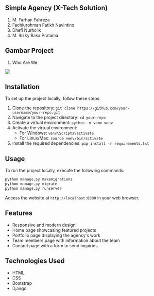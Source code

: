 ## Simple Agency (X-Tech Solution)

1. M. Farhan Fahreza
2. Fadhlurohman Fatikh Navintino
3. Dhefi Nurholik
4. M. Rizky Raka Pratama

## Gambar Project

1. Who Are We

<img src="{% static 'assets\images\1.jpg' %}">





## Installation

To set up the project locally, follow these steps:

1. Clone the repository: `git clone https://github.com/your-username/your-repo.git`
2. Navigate to the project directory: `cd your-repo`
3. Create a virtual environment: `python -m venv venv`
4. Activate the virtual environment:
   - For Windows: `venv\Scripts\activate`
   - For Linux/Mac: `source venv/bin/activate`
5. Install the required dependencies: `pip install -r requirements.txt`

## Usage

To run the project locally, execute the following commands:

```bash
python manage.py makemigrations
python manage.py migrate
python manage.py runserver
```

Access the website at `http://localhost:8000` in your web browser.

## Features

- Responsive and modern design
- Home page showcasing featured projects
- Portfolio page displaying the agency's work
- Team members page with information about the team
- Contact page with a form to send inquiries

## Technologies Used

- HTML
- CSS
- Bootstrap
- Django